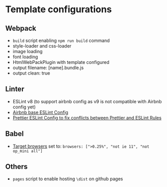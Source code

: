 # Template configurations

## Webpack
- `build` script enabling `npm run build` command
- style-loader and css-loader
- image loading
- font loading
- HtmlWebPackPlugin with template configured
- output filename: [name].bundle.js
- output clean: true

## Linter
- ESLint v8 (to support airbnb config as v9 is not compatible with Airbnb config yet)
- [Airbnb base ESLint Config](https://github.com/airbnb/javascript/tree/master/packages/eslint-config-airbnb-base)
- [Prettier ESLint Config to fix conflicts between Prettier and ESLint Rules](https://github.com/prettier/eslint-config-prettier)

## Babel
- [Target browsers](https://jamie.build/last-2-versions) set to:
`browsers: [">0.25%", "not ie 11", "not op_mini all"]`


## Others

- `pages` script to enable hosting `\dist` on github pages
